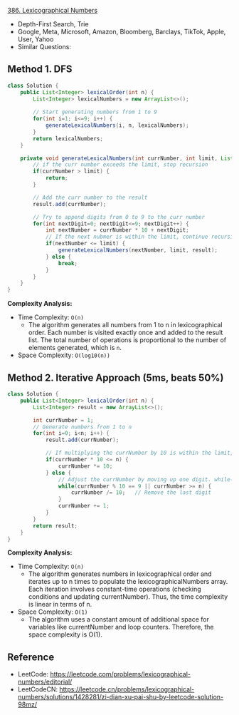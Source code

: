 [386. Lexicographical Numbers](https://leetcode.com/problems/lexicographical-numbers/description/)

* Depth-First Search, Trie
* Google, Meta, Microsoft, Amazon, Bloomberg, Barclays, TikTok, Apple, User, Yahoo
* Similar Questions:


## Method 1. DFS
```java
class Solution {
    public List<Integer> lexicalOrder(int n) {
        List<Integer> lexicalNumbers = new ArrayList<>();
        
        // Start generating numbers from 1 to 9
        for(int i=1; i<=9; i++) {
            generateLexicalNumbers(i, n, lexicalNumbers);
        }
        return lexicalNumbers;
    }

    private void generateLexicalNumbers(int currNumber, int limit, List<Integer> result) {
        // if the curr number exceeds the limit, stop recursion
        if(currNumber > limit) {
            return;
        }

        // Add the curr number to the result 
        result.add(currNumber);

        // Try to append digits from 0 to 9 to the curr number 
        for(int nextDigit=0; nextDigit<=9; nextDigit++) {
            int nextNumber = currNumber * 10 + nextDigit;
            // If the next nubmer is within the limit, continue recursion 
            if(nextNumber <= limit) {
                generateLexicalNumbers(nextNumber, limit, result);
            } else {
                break;
            }
        }
    }
}
```
**Complexity Analysis:**
* Time Complexity: `O(n)`
  * The algorithm generates all numbers from 1 to n in lexicographical order. Each number is visited exactly once and added to the result list. The total number of operations is proportional to the number of elements generated, which is `n`.
* Space Complexity: `O(log10(n))`


## Method 2.  Iterative Approach (5ms, beats 50%)
```java
class Solution {
    public List<Integer> lexicalOrder(int n) {
        List<Integer> result = new ArrayList<>();

        int currNumber = 1;
        // Generate numbers from 1 to n
        for(int i=0; i<n; i++) {
            result.add(currNumber);

            // If multiplying the currNumber by 10 is within the limit, add it 
            if(currNumber * 10 <= n) {
                currNumber *= 10;
            } else {
                // Adjust the currNumber by moving up one digit. while-loop
                while(currNumber % 10 == 9 || currNumber >= n) {
                    currNumber /= 10;   // Remove the last digit
                }
                currNumber += 1;
            }
        }
        return result;
    }
}
```
**Complexity Analysis:**
* Time Complexity: `O(n)`
    * The algorithm generates numbers in lexicographical order and iterates up to n times to populate the lexicographicalNumbers array. Each iteration involves constant-time operations (checking conditions and updating currentNumber). Thus, the time complexity is linear in terms of n.
* Space Complexity: `O(1)`
    * The algorithm uses a constant amount of additional space for variables like currentNumber and loop counters. Therefore, the space complexity is O(1).


## Reference
* LeetCode: https://leetcode.com/problems/lexicographical-numbers/editorial/
* LeetCodeCN: https://leetcode.cn/problems/lexicographical-numbers/solutions/1428281/zi-dian-xu-pai-shu-by-leetcode-solution-98mz/